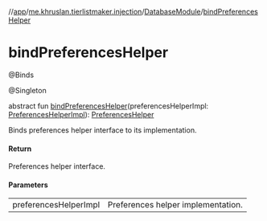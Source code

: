 //[app](../../../index.md)/[me.khruslan.tierlistmaker.injection](../index.md)/[DatabaseModule](index.md)/[bindPreferencesHelper](bind-preferences-helper.md)

# bindPreferencesHelper

@Binds

@Singleton

abstract fun [bindPreferencesHelper](bind-preferences-helper.md)(preferencesHelperImpl: [PreferencesHelperImpl](../../me.khruslan.tierlistmaker.data.providers.database/-preferences-helper-impl/index.md)): [PreferencesHelper](../../me.khruslan.tierlistmaker.data.providers.database/-preferences-helper/index.md)

Binds preferences helper interface to its implementation.

#### Return

Preferences helper interface.

#### Parameters

| | |
|---|---|
| preferencesHelperImpl | Preferences helper implementation. |
